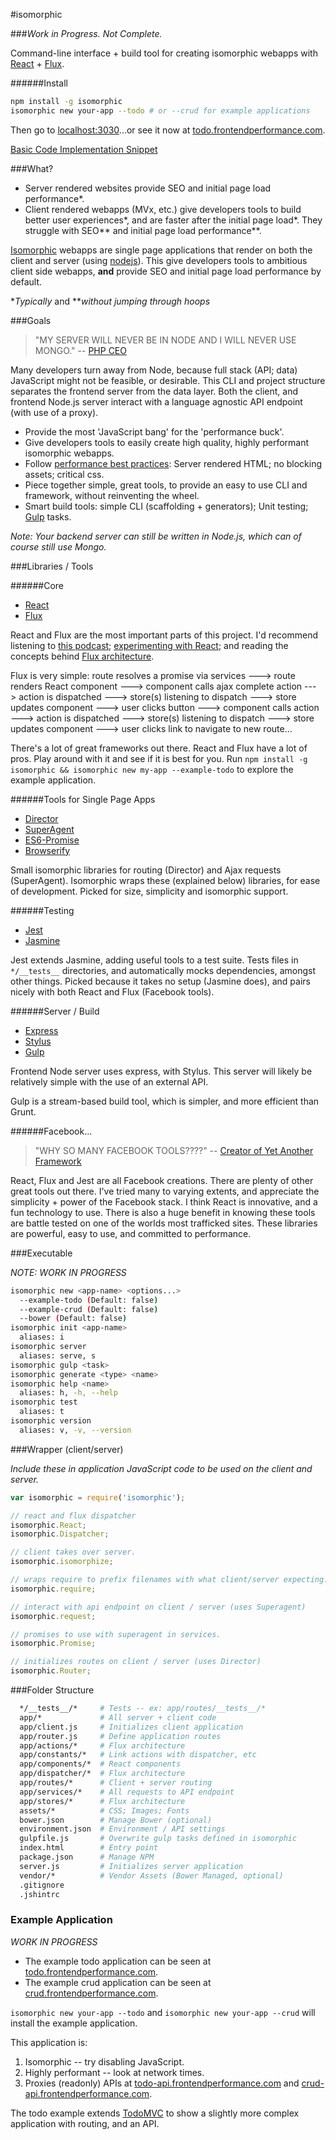 #isomorphic

###_Work in Progress. Not Complete._

Command-line interface + build tool for creating isomorphic webapps with [React](http://facebook.github.io/react/) + [Flux](http://facebook.github.io/flux/).

######Install
```sh
npm install -g isomorphic
isomorphic new your-app --todo # or --crud for example applications
```
Then go to [localhost:3030](http://localhost:3030)...or see it now at [todo.frontendperformance.com](todo.frontendperformance.com).

[Basic Code Implementation Snippet](https://github.com/frontendperformance/isomorphic/wiki/Basic-Implementation
)


###What?

- Server rendered websites provide SEO and initial page load performance\*.
- Client rendered webapps (MVx, etc.) give developers tools to build better user experiences\*, and are faster after the initial page load\*. They struggle with SEO\*\* and initial page load performance\*\*.

[Isomorphic](http://nerds.airbnb.com/isomorphic-javascript-future-web-apps/) webapps are single page applications that render on both the client and server (using [nodejs](http://nodejs.org/)). This give developers tools to ambitious client side webapps, **and** provide SEO and initial page load performance by default.

\*_Typically_ and \*\*_without jumping through hoops_

###Goals

> "MY SERVER WILL NEVER BE IN NODE AND I WILL NEVER USE MONGO." -- [PHP CEO](https://twitter.com/PHP_CEO)

Many developers turn away from Node, because full stack (API; data) JavaScript might not be feasible, or desirable. This CLI and project structure separates the frontend server from the data layer. Both the client, and frontend Node.js server interact with a language agnostic API endpoint (with use of a proxy).

- Provide the most 'JavaScript bang' for the 'performance buck'.
- Give developers tools to easily create high quality, highly performant isomorphic webapps.
- Follow [performance best practices](https://developers.google.com/speed/docs/best-practices/rules_intro): Server rendered HTML; no blocking assets; critical css.
- Piece together simple, great tools, to provide an easy to use CLI and framework, without reinventing the wheel.
- Smart build tools: simple CLI (scaffolding + generators); Unit testing; [Gulp](http://gulpjs.com/) tasks.

*Note: Your backend server can still be written in Node.js, which can of course still use Mongo.*

###Libraries / Tools

######Core

- [React](http://facebook.github.io/react/)
- [Flux](http://facebook.github.io/flux/)

React and Flux are the most important parts of this project. I'd recommend listening to [this podcast](http://javascriptjabber.com/073-jsj-react-with-pete-hunt-and-jordan-walke/); [experimenting with React](http://facebook.github.io/react/); and reading the concepts behind [Flux architecture](http://facebook.github.io/react/docs/flux-overview.html).

Flux is very simple: route resolves a promise via services ---> route renders React component ---> component calls ajax complete action ---> action is dispatched ---> store(s) listening to dispatch ---> store updates component ---> user clicks button ---> component calls action ---> action is dispatched ---> store(s) listening to dispatch ---> store updates component ---> user clicks link to navigate to new route...

There's a lot of great frameworks out there. React and Flux have a lot of pros. Play around with it and see if it is best for you. Run `npm install -g isomorphic && isomorphic new my-app --example-todo` to explore the example application.

######Tools for Single Page Apps

- [Director](https://github.com/flatiron/director)
- [SuperAgent](https://github.com/visionmedia/superagent)
- [ES6-Promise](https://github.com/jakearchibald/es6-promise)
- [Browserify](https://github.com/substack/node-browserify)

Small isomorphic libraries for routing (Director) and Ajax requests (SuperAgent). Isomorphic wraps these (explained below) libraries, for ease of development. Picked for size, simplicity and isomorphic support.

######Testing

- [Jest](http://facebook.github.io/jest/)
- [Jasmine](http://jasmine.github.io/)

Jest extends Jasmine, adding useful tools to a test suite. Tests files in `*/__tests__` directories, and automatically mocks dependencies, amongst other things. Picked because it takes no setup (Jasmine does), and pairs nicely with both React and Flux (Facebook tools).

######Server / Build

- [Express](http://expressjs.com/)
- [Stylus](http://learnboost.github.io/stylus/)
- [Gulp](http://gulpjs.com/)

Frontend Node server uses express, with Stylus. This server will likely be relatively simple with the use of an external API.

Gulp is a stream-based build tool, which is simpler, and more efficient than Grunt.

######Facebook...
> "WHY SO MANY FACEBOOK TOOLS????" -- [Creator of Yet Another Framework](http://blog.tastejs.com/yet-another-framework-syndrome-yafs)

React, Flux and Jest are all Facebook creations. There are plenty of other great tools out there. I've tried many to varying extents, and appreciate the simplicity + power of the Facebook stack. I think React is innovative, and a fun technology to use. There is also a huge benefit in knowing these tools are battle tested on one of the worlds most trafficked sites. These libraries are powerful, easy to use, and committed to performance.

###Executable

*NOTE: WORK IN PROGRESS*

```sh
isomorphic new <app-name> <options...>
  --example-todo (Default: false)
  --example-crud (Default: false)
  --bower (Default: false)
isomorphic init <app-name>
  aliases: i
isomorphic server
  aliases: serve, s
isomorphic gulp <task>
isomorphic generate <type> <name>
isomorphic help <name>
  aliases: h, -h, --help
isomorphic test
  aliases: t
isomorphic version
  aliases: v, -v, --version
```

###Wrapper (client/server)

*Include these in application JavaScript code to be used on the client and server.*

```javascript
var isomorphic = require('isomorphic');

// react and flux dispatcher
isomorphic.React;
isomorphic.Dispatcher;

// client takes over server.
isomorphic.isomorphize;

// wraps require to prefix filenames with what client/server expecting.
isomorphic.require;

// interact with api endpoint on client / server (uses Superagent)
isomorphic.request;

// promises to use with superagent in services.
isomorphic.Promise;

// initializes routes on client / server (uses Director)
isomorphic.Router;
```

###Folder Structure

```sh
  */__tests__/*     # Tests -- ex: app/routes/__tests__/*
  app/*             # All server + client code
  app/client.js     # Initializes client application
  app/router.js     # Define application routes
  app/actions/*     # Flux architecture
  app/constants/*   # Link actions with dispatcher, etc
  app/components/*  # React components
  app/dispatcher/*  # Flux architecture
  app/routes/*      # Client + server routing
  app/services/*    # All requests to API endpoint
  app/stores/*      # Flux architecture
  assets/*          # CSS; Images; Fonts
  bower.json        # Manage Bower (optional)
  environment.json  # Environment / API settings
  gulpfile.js       # Overwrite gulp tasks defined in isomorphic
  index.html        # Entry point
  package.json      # Manage NPM
  server.js         # Initializes server application
  vendor/*          # Vendor Assets (Bower Managed, optional)
  .gitignore
  .jshintrc
```

### Example Application

*WORK IN PROGRESS*

- The example todo application can be seen at [todo.frontendperformance.com](todo.frontendperformance.com).
- The example crud application can be seen at [crud.frontendperformance.com](crud.frontendperformance.com).

`isomorphic new your-app --todo` and `isomorphic new your-app --crud` will install the example application.

This application is:

1. Isomorphic -- try disabling JavaScript.
2. Highly performant -- look at network times.
3. Proxies (readonly) APIs at [todo-api.frontendperformance.com](todo-api.frontendperformance.com) and [crud-api.frontendperformance.com](crud-api.frontendperformance.com).

The todo example extends [TodoMVC](http://todomvc.com/architecture-examples/react/) to show a slightly more complex application with routing, and an API.
